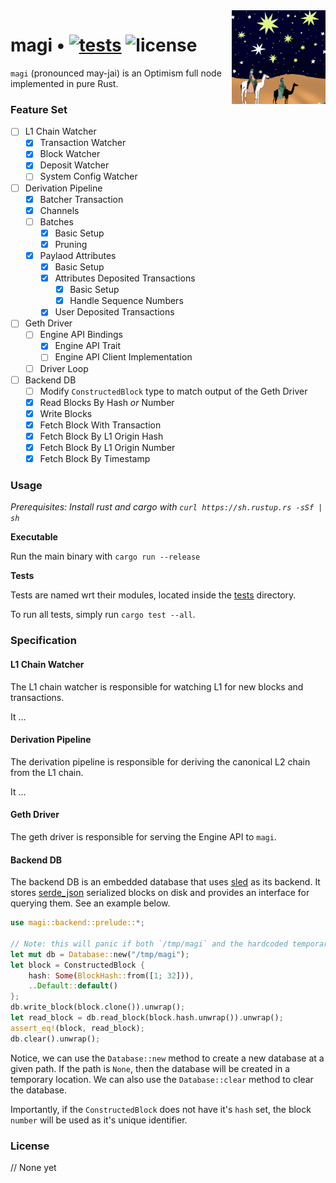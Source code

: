 <img align="right" width="150" height="150" top="100" src="./assets/magi.png">

# magi • [![tests](https://github.com/a16z/magi/actions/workflows/test.yml/badge.svg?label=tests)](https://github.com/a16z/magi/actions/workflows/test.yml) ![license](https://img.shields.io/github/license/a16z/magi?label=license)

`magi` (pronounced may-jai) is an Optimism full node implemented in pure Rust.


### Feature Set

- [ ] L1 Chain Watcher
    - [x] Transaction Watcher
    - [x] Block Watcher
    - [x] Deposit Watcher
    - [ ] System Config Watcher
- [ ] Derivation Pipeline
    - [x] Batcher Transaction
    - [x] Channels
    - [ ] Batches
        - [x] Basic Setup
        - [x] Pruning
    - [x] Paylaod Attributes
        - [x] Basic Setup
        - [x] Attributes Deposited Transactions
            - [x] Basic Setup
            - [x] Handle Sequence Numbers
        - [x] User Deposited Transactions
- [ ] Geth Driver
    - [ ] Engine API Bindings
        - [x] Engine API Trait
        - [ ] Engine API Client Implementation
    - [ ] Driver Loop
- [ ] Backend DB
    - [ ] Modify `ConstructedBlock` type to match output of the Geth Driver
    - [x] Read Blocks By Hash _or_ Number
    - [x] Write Blocks
    - [x] Fetch Block With Transaction
    - [x] Fetch Block By L1 Origin Hash
    - [x] Fetch Block By L1 Origin Number
    - [x] Fetch Block By Timestamp

### Usage

_Prerequisites: Install rust and cargo with `curl https://sh.rustup.rs -sSf | sh`_

**Executable**

Run the main binary with `cargo run --release`

**Tests**

Tests are named wrt their modules, located inside the [tests](./tests) directory.

To run all tests, simply run `cargo test --all`.

### Specification

#### L1 Chain Watcher

The L1 chain watcher is responsible for watching L1 for new blocks and transactions.

It ...

#### Derivation Pipeline

The derivation pipeline is responsible for deriving the canonical L2 chain from the L1 chain.

It ...

#### Geth Driver

The geth driver is responsible for serving the Engine API to `magi`.

#### Backend DB

The backend DB is an embedded database that uses [sled](https://docs.rs/sled/latest/sled/index.html) as its backend.
It stores [serde_json](https://docs.rs/serde_json/latest/serde_json/index.html) serialized blocks on disk and provides an interface for querying them. See an example below.

```rust
use magi::backend::prelude::*;

// Note: this will panic if both `/tmp/magi` and the hardcoded temporary location cannot be used.
let mut db = Database::new("/tmp/magi");
let block = ConstructedBlock {
    hash: Some(BlockHash::from([1; 32])),
    ..Default::default()
};
db.write_block(block.clone()).unwrap();
let read_block = db.read_block(block.hash.unwrap()).unwrap();
assert_eq!(block, read_block);
db.clear().unwrap();
```

Notice, we can use the `Database::new` method to create a new database at a given path. If the path is `None`, then the database will be created in a temporary location. We can also use the `Database::clear` method to clear the database.

Importantly, if the `ConstructedBlock` does not have it's `hash` set, the block `number` will be used as it's unique identifier.


### License

// None yet
